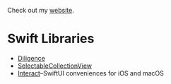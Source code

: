 Check out my [website](https://jbmorley.co.uk).

# Swift Libraries

- [Diligence](https://github.com/inseven/diligence)
- [SelectableCollectionView](https://github.com/jbmorley/selectablecollectionview)
- [Interact](https://github.com/jbmorley/interact)–SwiftUI conveniences for iOS and macOS
